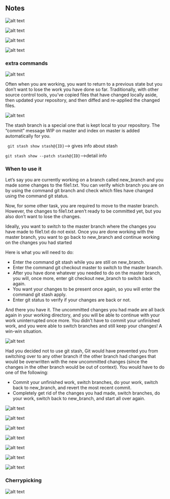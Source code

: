 ## Notes

![alt text](image.png)

![alt text](image-1.png)

![alt text](image-2.png)

![alt text](image-3.png)

### extra commands

![alt text](image-4.png)

Often when you are working, you want to return to a previous state but you don’t want to lose the work you have done so far. Traditionally, with other source control tools, you’ve copied files that have changed locally aside, then updated your repository, and then diffed and re-applied the changed files.

![alt text](image-5.png)

The stash branch is a special one that is kept local to your repository. The “commit” message WIP on master and index on master is added automatically for you.

` git stash show stash@{ID}`--> gives info about stash

`git stash show --patch stash@{ID}`-->detail info

### When to use it

Let’s say you are currently working on a branch called new_branch and you made some changes to the file1.txt. You can verify which branch you are on by using the command git branch and check which files have changed using the command git status.

Now, for some other task, you are required to move to the master branch. However, the changes to file1.txt aren’t ready to be committed yet, but you also don’t want to lose the changes.

Ideally, you want to switch to the master branch where the changes you have made to file1.txt do not exist. Once you are done working with the master branch, you want to go back to new_branch and continue working on the changes you had started

Here is what you will need to do:

- Enter the command git stash while you are still on new_branch.
- Enter the command git checkout master to switch to the master branch.
- After you have done whatever you needed to do on the master branch, you will, once more, enter git checkout new_branch to switch back again.
- You want your changes to be present once again, so you will enter the command git stash apply.
- Enter git status to verify if your changes are back or not.

And there you have it. The uncommitted changes you had made are all back again in your working directory, and you will be able to continue with your work uninterrupted once more. You didn’t have to commit your unfinished work, and you were able to switch branches and still keep your changes! A win-win situation.

![alt text](image-14.png)

Had you decided not to use git stash, Git would have prevented you from switching over to any other branch if the other branch had changes that would be overwritten with the new uncommitted changes (since the changes in the other branch would be out of context). You would have to do one of the following:

- Commit your unfinished work, switch branches, do your work, switch back to new_branch, and revert the most recent commit.
- Completely get rid of the changes you had made, switch branches, do your work, switch back to new_branch, and start all over again.

![alt text](image-6.png)

![alt text](image-7.png)

![alt text](image-8.png)

![alt text](image-9.png)

![alt text](image-10.png)

![alt text](image-11.png)

![alt text](image-12.png)

### Cherrypicking

![alt text](image-13.png)